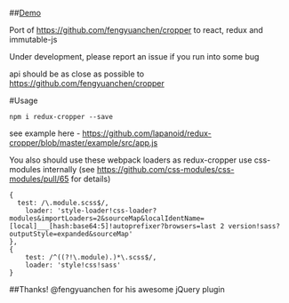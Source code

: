 ##[Demo](http://lapanoid.github.io/redux-cropper/)

Port of https://github.com/fengyuanchen/cropper to react, redux and immutable-js

Under development, please report an issue if you run into some bug

api should be as close as possible to https://github.com/fengyuanchen/cropper

#Usage

```
npm i redux-cropper --save
```
see example here - https://github.com/lapanoid/redux-cropper/blob/master/example/src/app.js

You also should use these webpack loaders as redux-cropper use css-modules internally (see https://github.com/css-modules/css-modules/pull/65 for details)

```
{
  test: /\.module.scss$/,
	loader: 'style-loader!css-loader?modules&importLoaders=2&sourceMap&localIdentName=[local]___[hash:base64:5]!autoprefixer?browsers=last 2 version!sass?outputStyle=expanded&sourceMap'
},
{
	test: /^((?!\.module).)*\.scss$/,
	loader: 'style!css!sass'
}
```

##Thanks!
@fengyuanchen for his awesome jQuery plugin

